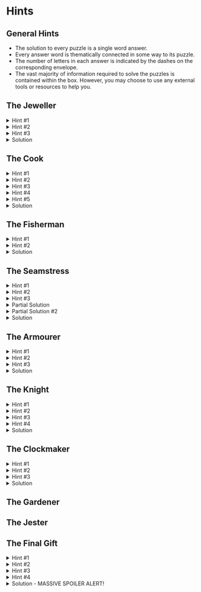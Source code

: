 # Hints

## General Hints
 - The solution to every puzzle is a single word answer.
 - Every answer word is thematically connected in some way to its puzzle.
 - The number of letters in each answer is indicated by the dashes on the corresponding envelope.
 - The vast majority of information required to solve the puzzles is contained within the box. However, you may choose to use any external tools or resources to help you.
 
## The Jeweller
<details>
  <summary>Hint #1</summary>
  Reading the poem, can you work out which ring is made from which material?
</details>
<details>
  <summary>Hint #2</summary>
  Line up the rings next to each other in the correct order. If the rings are too small for your fingers, perhaps try stacking them on a pencil.
</details>
<details>
  <summary>Hint #3</summary>
  You may need to flip some of the rings around - do the symbols resemble letters?
</details>
<details>
  <summary>Solution</summary>
  ETERNAL<br/>
  <img src="photos/jeweller_solution.jpg" height="200">
</details>

## The Cook
<details>
  <summary>Hint #1</summary>
  This is a menu of dishes from around the world. Perhaps you should try translating the names of each dish into English?
</details>
<details>
  <summary>Hint #2</summary>
  If you're not sure what the original language was, examine the coloured banner - does that resemble anything that might help?
</details>
<details>
  <summary>Hint #3</summary>
  Each dish has a two-word name, and you should notice a common pattern shared between them.
</details>
<details>
  <summary>Hint #4</summary>
  The English name of every dish is named after a country, e.g. "FRENCH DRESSING", and is written in the language of that country, e.g. VINAIGRETTE. 
 Write out the similar two-word name of each dish.
</details>
<details>
  <summary>Hint #5</summary>
  The number of letters in each name is indicated by the diamonds underneath the title. Pick out the letter indiciated by the black diamonds to spell a word.
</details>
<details>
  <summary>Solution</summary>
  PASTIES
</details>

## The Fisherman
<details>
  <summary>Hint #1</summary>
  You need to identify each of the creatures depicted on the transparencies, and their position on the line.
</details>
<details>
  <summary>Hint #2</summary>
  Having done that, look carefully at the line to notice the highlighted letter from each name that you should extract.
</details>
<details>
  <summary>Solution</summary>
  BRINY
</details>

## The Seamstress
<details>
  <summary>Hint #1</summary>
  This is a labyrinth. You need to trace the route from the top-left hand corner to the bottom-right hand corner.
</details>
<details>
  <summary>Hint #2</summary>
  Rather than drawing the path on the cloth, you may find this image helpful:
  <img src="photos/seamstress_pattern.png" height="200">
</details>
<details>
  <summary>Hint #3</summary>
  The path should resemble a word that is relevant to the puzzle.
</details>
<details>
  <summary>Partial Solution</summary>
  <img src="photos/seamstress_solution_1.jpg" height="200">
</details>
<details>
  <summary>Partial Solution #2</summary>
  <img src="photos/seamstress_solution_2.jpg" height="200">
</details>
<details>
  <summary>Solution</summary>
  NEEDLES<br/>
  <img src="photos/seamstress_solution_final.jpg" height="200">
</details>

## The Armourer
<details>
  <summary>Hint #1</summary>
  Read the Armourer's statement carefully about the types of people he has previously made shields for. What might they have chosen to depict on their shields?
</details>
<details>
  <summary>Hint #2</summary>
  You may want to refer to an external source for the next bit.
</details>
<details>
  <summary>Hint #3</summary>
  The symbols represent (American) Sign Language, Morse Code, and Braille.
</details>
<details>
  <summary>Solution</summary>
  AID
</details>

## The Knight
<details>
  <summary>Hint #1</summary>
  This is a "Knight's Tour" puzzle.
</details>
<details>
  <summary>Hint #2</summary>
  Starting at the bottom left square, move the piece around the board as a knight's piece would move in chess, and take note of the letters visited along the route. You must visit every square on the board exactly once, and end at the bottom right hand square.
</details>
<details>
  <summary>Hint #3</summary>
  The answer starts with the words "THE ANSWER..." 
</details>
<details>
  <summary>Hint #4</summary>
  The following image shows the sequence of moves you should make:<br/>
  <img src="photos/knight_solution.jpg" height="200">
</details>
<details>
  <summary>Solution</summary>
  THE ANSWER TO THIS KNIGHT'S TOUR IS PEASANTS
</details>

## The Clockmaker
<details>
  <summary>Hint #1</summary>
  This is a cipher puzzle - you need to find out how to translate the code UT FAXI.
</details>
<details>
  <summary>Hint #2</summary>
  The cog is the MINUTE. It must line up to the SECOND. 
</details>
<details>
  <summary>Hint #3</summary>
  Place the cog so that M=>S, I=>E, N=>C, etc. and then find what UT FAXI translates to
</details>
<details>
  <summary>Solution</summary>
  IN TIME
</details>

## The Gardener

## The Jester

## The Final Gift
<details>
  <summary>Hint #1</summary>
  You should have nine words as the solutions to the nine puzzles above. Write them next to the appropriate person, and then consider the comments as to how they need to be changed.
</details>
<details>
  <summary>Hint #2</summary>
  Every answer needs to have "a little character" added to it. In this case, a little character = a single letter
</details>
<details>
  <summary>Hint #3</summary>
  For example, the answer to the Jeweller's Puzzle was ETERNAL. What letter could you add to that word to make it mean more "outside"?
</details>
<details>
  <summary>Hint #4</summary>
  If you add an X to ETERNAL, you get EXTERNAL. Now try to find other letters that can be inserted into the other answer words to fit the clues.
</details>
<details>
  <summary>Solution - MASSIVE SPOILER ALERT!</summary>
  X + eternal = external
  M + pasties = pastimes
  A + briny = brainy
  S + needles = needless
  C + aid = acid
  H + peasants = pheasants
  E + on-time = one-time
  E + plants = planets
  R + vanish = varnish
 
 Now read down the letters added to get your final solution. And have a Happy Christmas! x
</details>
